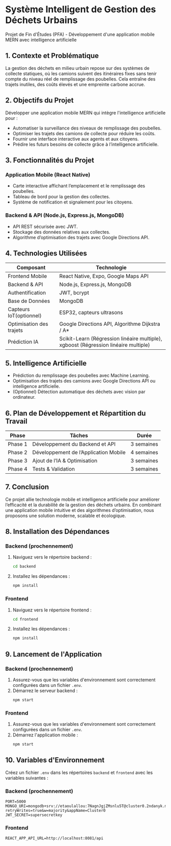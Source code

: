 # Système Intelligent de Gestion des Déchets Urbains

Projet de Fin d'Études (PFA) - Développement d'une application mobile MERN avec intelligence artificielle

## 1. Contexte et Problématique

La gestion des déchets en milieu urbain repose sur des systèmes de collecte statiques, où les camions suivent des itinéraires fixes sans tenir compte du niveau réel de remplissage des poubelles. Cela entraîne des trajets inutiles, des coûts élevés et une empreinte carbone accrue.

## 2. Objectifs du Projet

Développer une application mobile MERN qui intègre l'intelligence artificielle pour :
- Automatiser la surveillance des niveaux de remplissage des poubelles.
- Optimiser les trajets des camions de collecte pour réduire les coûts.
- Fournir une interface interactive aux agents et aux citoyens.
- Prédire les futurs besoins de collecte grâce à l’intelligence artificielle.

## 3. Fonctionnalités du Projet

### Application Mobile (React Native)
- Carte interactive affichant l’emplacement et le remplissage des poubelles.
- Tableau de bord pour la gestion des collectes.
- Système de notification et signalement pour les citoyens.

### Backend & API (Node.js, Express.js, MongoDB)
- API REST sécurisée avec JWT.
- Stockage des données relatives aux collectes.
- Algorithme d’optimisation des trajets avec Google Directions API.

## 4. Technologies Utilisées

| Composant                | Technologie                                                                         |
|--------------------------|-------------------------------------------------------------------------------------|
| Frontend Mobile          | React Native, Expo, Google Maps API                                                 |
| Backend & API            | Node.js, Express.js, MongoDB                                                        |
| Authentification         | JWT, bcrypt                                                                         |
| Base de Données          | MongoDB                                                                             |
| Capteurs IoT(optionnel)  | ESP32, capteurs ultrasons                                                           |
| Optimisation des trajets | Google Directions API, Algorithme Dijkstra / A*                                     |
| Prédiction IA            | Scikit-Learn (Régression linéaire multiple), xgboost (Régression linéaire multiple) |

## 5. Intelligence Artificielle

- Prédiction du remplissage des poubelles avec Machine Learning.
- Optimisation des trajets des camions avec Google Directions API ou intelligence artificielle.
- (Optionnel) Détection automatique des déchets avec vision par ordinateur.

## 6. Plan de Développement et Répartition du Travail

| Phase                | Tâches                                       |    Durée   |
|----------------------|----------------------------------------------|------------|
| Phase 1              | Développement du Backend et API              | 3 semaines |
| Phase 2              | Développement de l’Application Mobile        | 4 semaines |
| Phase 3              | Ajout de l’IA & Optimisation                 | 3 semaines |
| Phase 4              | Tests & Validation                           | 3 semaines |

## 7. Conclusion

Ce projet allie technologie mobile et intelligence artificielle pour améliorer l’efficacité et la durabilité de la gestion des déchets urbains. En combinant une application mobile intuitive et des algorithmes d’optimisation, nous proposons une solution moderne, scalable et écologique.

## 8. Installation des Dépendances

### Backend (prochennement)

1. Naviguez vers le répertoire backend :
    ```sh
    cd backend
    ```
2. Installez les dépendances :
    ```sh
    npm install
    ```

### Frontend

1. Naviguez vers le répertoire frontend :
    ```sh
    cd frontend
    ```
2. Installez les dépendances :
    ```sh
    npm install
    ```

## 9. Lancement de l'Application

### Backend (prochennement)

1. Assurez-vous que les variables d'environnement sont correctement configurées dans un fichier `.env`.
2. Démarrez le serveur backend :
    ```sh
    npm start
    ```

### Frontend

1. Assurez-vous que les variables d'environnement sont correctement configurées dans un fichier `.env`.
2. Démarrez l'application mobile :
    ```sh
    npm start
    ```

## 10. Variables d'Environnement

Créez un fichier `.env` dans les répertoires `backend` et `frontend` avec les variables suivantes :

### Backend (prochennement)

```
PORT=5000
MONGO_URI=mongodb+srv://etaoulallou:7NagnJgjZMsnlu5T@cluster0.2ndanyk.mongodb.net/db_GestionDechets?retryWrites=true&w=majority&appName=Cluster0
JWT_SECRET=supersecretkey

```

### Frontend

```
REACT_APP_API_URL=http://localhost:8081/api
```
